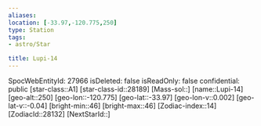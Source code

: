 ```yaml
---
aliases: 
location: [-33.97,-120.775,250]
type: Station
tags:
- astro/Star

title: Lupi-14
---
```

SpocWebEntityId: 27966
isDeleted: false
isReadOnly: false
confidential: public
[star-class::A1]
[star-class-id::28189]
[Mass-sol::]
[name::Lupi-14]
[geo-alt::250]
[geo-lon::-120.775]
[geo-lat::-33.97]
[geo-lon-v::0.002]
[geo-lat-v::-0.04]
[bright-min::46]
[bright-max::46]
[Zodiac-index::14]
[ZodiacId::28132]
[NextStarId::]



